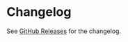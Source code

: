 # Changelog

See [GitHub Releases][releases] for the changelog.

[releases]: https://github.com/remarkjs/remark-react/releases
